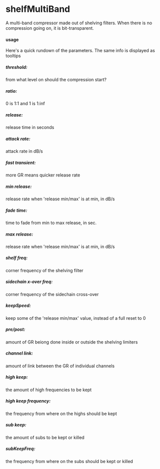 # shelfMultiBand


A multi-band compressor made out of shelving filters.
When there is no compression going on, it is bit-transparent.



#### usage

Here's a quick rundown of the parameters.
The same info is displayed as tooltips


##### threshold:
from what level on should the compression start?

##### ratio:
0 is 1:1 and 1 is 1:inf

##### release:
release time in seconds

##### attack rate:
attack rate in dB/s

##### fast transient:
more GR means quicker release rate

##### min release:
release rate when 'release min/max' is at min, in dB/s

##### fade time:
time to fade from min to max release, in sec.

##### max release:
release rate when 'release min/max' is at min, in dB/s

##### shelf freq:
corner frequency of the shelving filter

##### sidechain x-over freq:
corner frequency of the sidechain cross-over

##### keepSpeed:
keep some of the 'release min/max' value, instead of a full reset to 0

##### pre/post:
amount of GR beiong done inside or outside the shelving limiters

##### channel link:
amount of link between the GR of individual channels

##### high keep:
the amount of high frequencies to be kept

##### high keep frequency:
the frequency from where on the highs should be kept

##### sub keep:
the amount of subs to be kept or killed

##### subKeepFreq:
the frequency from where on the subs should be kept or killed
